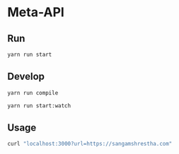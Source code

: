 # Meta-API

## Run

```bash
yarn run start
```

## Develop

```bash
yarn run compile
```

```bash
yarn run start:watch
```

## Usage

```bash
curl "localhost:3000?url=https://sangamshrestha.com"
```